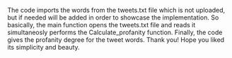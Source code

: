 The code imports the words from the tweets.txt file which is not uploaded, but if needed will be added in order to showcase the implementation.
So basically, the main function opens the tweets.txt file and reads it simultaneosly performs the Calculate_profanity function.
Finally, the code gives the profanity degree for the tweet words. 
Thank you! Hope you liked its simplicity and beauty.
